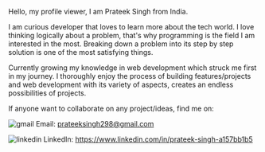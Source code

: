 Hello, my profile viewer, I am Prateek Singh from India.

I am curious developer that loves to learn more about the tech world.
I love thinking logically about a problem, that's why programming is the field I am interested in the most.
Breaking down a problem into its step by step solution is one of the most satisfying things.

Currently growing my knowledge in web development which struck me first in my journey. I thoroughly enjoy the process of building features/projects and web development with its variety of aspects, creates an endless possibilities of projects.

If anyone want to collaborate on any project/ideas, find me on:

![gmail](https://img.shields.io/badge/-000000?style=for-the-badge&logo=Gmail&logoColor=white)
Email: prateeksingh298@gmail.com

![linkedin](https://img.shields.io/badge/-000000?style=for-the-badge&logo=LinkedIn&logoColor=blue)
LinkedIn: https://www.linkedin.com/in/prateek-singh-a157bb1b5
